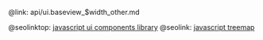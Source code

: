 @link: api/ui.baseview_$width_other.md

@seolinktop: [javascript ui components library](https://webix.com)
@seolink: [javascript treemap](https://webix.com/widget/treemap/)